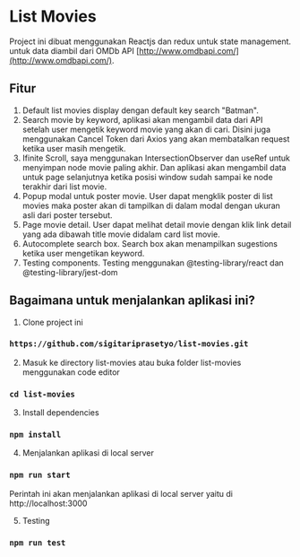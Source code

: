 # List Movies

Project ini dibuat menggunakan Reactjs dan redux untuk state management.
untuk data diambil dari OMDb API [http://www.omdbapi.com/](http://www.omdbapi.com/).

## Fitur

1. Default list movies display dengan default key search "Batman".
2. Search movie by keyword, aplikasi akan mengambil data dari API setelah user mengetik keyword movie yang akan di cari. Disini juga menggunakan Cancel Token dari Axios yang akan membatalkan request ketika user masih mengetik.
3. Ifinite Scroll, saya menggunakan IntersectionObserver dan useRef untuk menyimpan node movie paling akhir. Dan aplikasi akan mengambil data untuk page selanjutnya ketika posisi window sudah sampai ke node terakhir dari list movie.
4. Popup modal untuk poster movie. User dapat mengklik poster di list movies maka poster akan di tampilkan di dalam modal dengan ukuran asli dari poster tersebut.
5. Page movie detail. User dapat melihat detail movie dengan klik link detail yang ada dibawah title movie didalam card list movie.
6. Autocomplete search box. Search box akan menampilkan sugestions ketika user mengetikan keyword.
7. Testing components. Testing menggunakan @testing-library/react dan @testing-library/jest-dom


## Bagaimana untuk menjalankan aplikasi ini?

1. Clone project ini
### `https://github.com/sigitariprasetyo/list-movies.git`

2. Masuk ke directory list-movies atau buka folder list-movies menggunakan code editor
### `cd list-movies`

3. Install dependencies
### `npm install`

4. Menjalankan aplikasi di local server
### `npm run start`
Perintah ini akan menjalankan aplikasi di local server yaitu di http://localhost:3000

5. Testing
### `npm run test`
